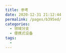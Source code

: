 ```yaml
---
title: 参考
date: 2020-12-31 21:12:44
permalink: /pages/b395ed/
categories:
  - 领域分支
  - 便携式设备
tags:
  - 
---
```

